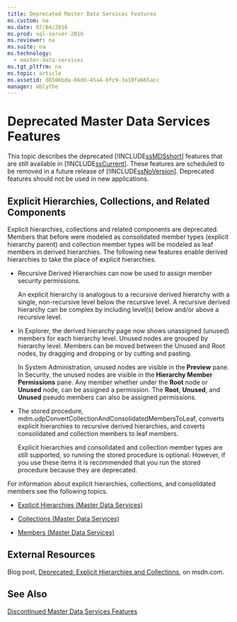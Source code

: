 ```yaml
---
title: Deprecated Master Data Services Features
ms.custom: na
ms.date: 07/04/2016
ms.prod: sql-server-2016
ms.reviewer: na
ms.suite: na
ms.technology: 
  - master-data-services
ms.tgt_pltfrm: na
ms.topic: article
ms.assetid: d8506bda-66dd-45a4-bfc9-3a10fa665acc
manager: mblythe
---
```

# Deprecated Master Data Services Features
This topic describes the deprecated [!INCLUDE[ssMDSshort](../../Topics/TopicNameContainA/includes/ssMDSshort_md.md)] features that are still available in [!INCLUDE[ssCurrent](../../Topics/TopicNameContainA/includes/ssCurrent_md.md)]. These features are scheduled to be removed in a future release of [!INCLUDE[ssNoVersion](../../Topics/TopicNameContainA/includes/ssNoVersion_md.md)]. Deprecated features should not be used in new applications.  
  
## Explicit Hierarchies, Collections, and Related Components  
 Explicit hierarchies, collections and related components are deprecated. Members that before were modeled as consolidated member types (explicit hierarchy parent) and collection member types will be modeled as leaf members in derived hierarchies. The following new features enable derived hierarchies to take the place of explicit hierarchies.  
  
-   Recursive Derived Hierarchies can now be used to assign member security permissions.  
  
     An explicit hierarchy is analogous to a recursive derived hierarchy with a single, non-recursive level below the recursive level. A recursive derived hierarchy can be complex by including level(s) below and/or above a recursive level.  
  
-   In Explorer, the derived hierarchy page now shows unassigned (unused) members for each hierarchy level. Unused nodes are grouped by hierarchy level. Members can be moved between the Unused and Root nodes, by dragging and dropping or by cutting and pasting.  
  
     In System Administration, unused nodes are visible in the **Preview** pane. In Security, the unused nodes are visible in the **Hierarchy Member Permissions** pane. Any member whether under the **Root** node or **Unused** node, can be assigned a permission. The **Root**, **Unused**, and **Unused** pseudo members can also be assigned permissions.  
  
-   The stored procedure, mdm.udpConvertCollectionAndConsolidatedMembersToLeaf, converts explicit hierarchies to recursive derived hierarchies, and coverts consolidated and collection members to leaf members.  
  
     Explicit hierarchies and consolidated and collection member types are still supported, so running the stored procedure is optional. However, if you use these items it is recommended that you run the stored procedure because they are deprecated.  
  
 For information about explicit hierarchies, collections, and consolidated members see the following topics.  
  
-   [Explicit Hierarchies (Master Data Services)](../../Topics/TopicNameNotContainA/Explicit-Hierarchies--Master-Data-Services-.md)  
  
-   [Collections (Master Data Services)](../../Topics/TopicNameNotContainA/Collections--Master-Data-Services-.md)  
  
-   [Members (Master Data Services)](../../Topics/TopicNameNotContainA/Members--Master-Data-Services-.md)  
  
## External Resources  
 Blog post, [Deprecated: Explicit Hierarchies and Collections](http://go.microsoft.com/fwlink/p/?LinkId=615373), on msdn.com.  
  
## See Also  
 [Discontinued Master Data Services Features](../../Topics/TopicNameNotContainA/Discontinued-Master-Data-Services-Features.md)